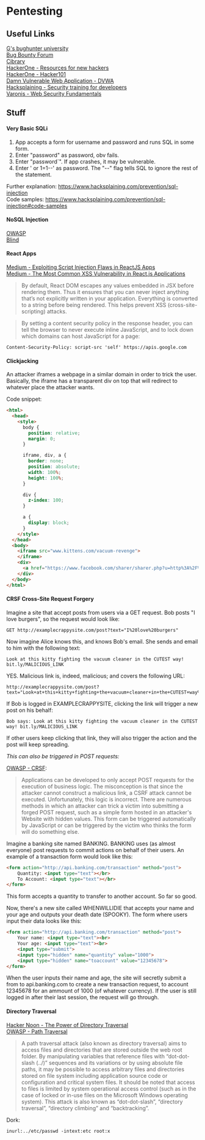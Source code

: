 # Pentesting

## Useful Links

[G's bughunter university](https://sites.google.com/site/bughunteruniversity/nonvuln)  
[Bug Bounty Forum](https://bugbountyforum.com/)  
[Cibrary](https://www.cybrary.it/)  
[HackerOne - Resources for new hackers](https://www.hackerone.com/blog/resources-for-new-hackers)  
[HackerOne - Hacker101](https://www.hackerone.com/hacker101)  
[Damn Vulnerable Web Application - DVWA](http://www.dvwa.co.uk/)  
[Hacksplaining - Security training for developers](https://www.hacksplaining.com/)  
[Varonis - Web Security Fundamentals](https://info.varonis.com/web-security-fundamentals)  

## Stuff

#### Very Basic SQLi

1. App accepts a form for username and password and runs SQL in some form.
1. Enter "password" as password, obv fails.
1. Enter "password`". If app crashes, it may be vulnerable.
1. Enter ' or 1=1--' as password. The "--" flag tells SQL to ignore the rest of the statement.

Further explanation: https://www.hacksplaining.com/prevention/sql-injection  
Code samples: https://www.hacksplaining.com/prevention/sql-injection#code-samples  

#### NoSQL Injection

[OWASP](https://www.owasp.org/index.php/Testing_for_NoSQL_injection)  
[Blind](https://www.dailysecurity.fr/nosql-injections-classique-blind/)  

#### React Apps 

[Medium - Exploiting Script Injection Flaws in ReactJS Apps](https://medium.com/dailyjs/exploiting-script-injection-flaws-in-reactjs-883fb1fe36c1)  
[Medium - The Most Common XSS Vulnerability in React.js Applications](https://medium.com/node-security/the-most-common-xss-vulnerability-in-react-js-applications-2bdffbcc1fa0)  

> By default, React DOM escapes any values embedded in JSX before rendering them. Thus it ensures that you can never inject anything that’s not explicitly written in your application. Everything is converted to a string before being rendered. This helps prevent XSS (cross-site-scripting) attacks.

> By setting a content security policy in the response header, you can tell the browser to never execute inline JavaScript, and to lock down which domains can host JavaScript for a page:

```
Content-Security-Policy: script-src 'self' https://apis.google.com
```

#### Clickjacking

An attacker iframes a webpage in a similar domain in order to trick the user.  
Basically, the iframe has a transparent div on top that will redirect to whatever place the attacker wants.

Code snippet:

```html
<html>
  <head>
    <style>
      body {
        position: relative;
        margin: 0;
      }

      iframe, div, a {
        border: none;
        position: absolute;
        width: 100%;
        height: 100%;
      }

      div {
        z-index: 100;
      }

      a {
        display: block;
      }
    </style>
  </head>
  <body>
    <iframe src="www.kittens.com/vacuum-revenge">
    </iframe>
    <div>
      <a href="https://www.facebook.com/sharer/sharer.php?u=http%3A%2F%2Fwww.buttholebalm.com&p[title]=Itchy"></a>
    </div>
  </body>
</html>
```

#### CRSF Cross-Site Request Forgery

Imagine a site that accept posts from users via a GET request. Bob posts "I love burgers", so the request would look like:

```
GET http://examplecrappysite.com/post?text="I%20love%20burgers"
```

Now imagine Alice knows this, and knows Bob's email. She sends and email to him with the following text:

```
Look at this kitty fighting the vacuum cleaner in the CUTEST way! bit.ly/MALICIOUS_LINK 
```

YES. Malicious link is, indeed, malicious; and covers the following URL:

```
http://examplecrappysite.com/post?text="Look+at+this+kitty+fighting+the+vacuum+cleaner+in+the+CUTEST+way%21+bit.ly%2FMALICIOUS_LINK"
```

If Bob is logged in EXAMPLECRAPPYSITE, clicking the link will trigger a new post on his behalf:

```
Bob says: Look at this kitty fighting the vacuum cleaner in the CUTEST way! bit.ly/MALICIOUS_LINK 
```

If other users keep clicking that link, they will also trigger the action and the post will keep spreading.

_This can also be triggered in POST requests:_

[OWASP - CRSF](https://www.owasp.org/index.php/Cross-Site_Request_Forgery_(CSRF)):  

> Applications can be developed to only accept POST requests for the execution of business logic. The misconception is that since the attacker cannot construct a malicious link, a CSRF attack cannot be executed. Unfortunately, this logic is incorrect. There are numerous methods in which an attacker can trick a victim into submitting a forged POST request, such as a simple form hosted in an attacker's Website with hidden values. This form can be triggered automatically by JavaScript or can be triggered by the victim who thinks the form will do something else.

Imagine a banking site named BANKING. BANKING uses (as almost everyone) post requests to commit actions on behalf of their users. An example of a transaction form would look like this:

```html
<form action="http://api.banking.com/transaction" method="post">
    Quantity: <input type="text"></br>
    To Account: <input type="text"></br>
</form>
```

This form accepts a quantity to transfer to another account. So far so good.

Now, there's a new site called WHENWILLIDIE that accepts your name and your age and outputs your death date (SPOOKY). The form where users input their data looks like this:

```html
<form action="http://api.banking.com/transaction" method="post">
    Your name: <input type="text"><br>
    Your age: <input type="text"><br>
    <input type="submit">
    <input type="hidden" name="quantity" value="1000">
    <input type="hidden" name="toaccount" value="12345678">
</form>
```

When the user inputs their name and age, the site will secretly submit a from to api.banking.com to create a new transaction request, to account 12345678 for an ammount of 1000 (of whatever currency). If the user is still logged in after their last session, the request will go through.

#### Directory Traversal

[Hacker Noon - The Power of Directory Traversal](https://hackernoon.com/the-power-of-directory-traversal-93e8dfd608ef)  
[OWASP - Path Traversal](https://www.owasp.org/index.php/Path_Traversal)  

>A path traversal attack (also known as directory traversal) aims to access files and directories that are stored outside the web root folder. By manipulating variables that reference files with “dot-dot-slash (../)” sequences and its variations or by using absolute file paths, it may be possible to access arbitrary files and directories stored on file system including application source code or configuration and critical system files. It should be noted that access to files is limited by system operational access control (such as in the case of locked or in-use files on the Microsoft Windows operating system).
This attack is also known as “dot-dot-slash”, “directory traversal”, “directory climbing” and “backtracking”.

Dork:

```
inurl:../etc/passwd -intext:etc root:x
```